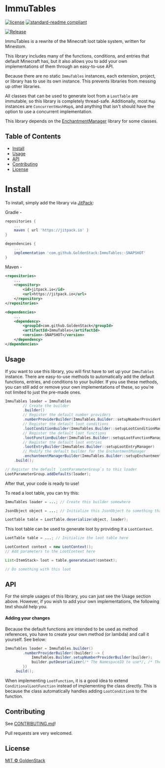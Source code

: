 # ImmuTables

[![license](https://img.shields.io/github/license/GoldenStack/ImmuTables?style=for-the-badge&color=dd2233)](../LICENSE)
[![standard-readme compliant](https://img.shields.io/badge/readme%20style-standard-brightgreen.svg?style=for-the-badge)](https://github.com/RichardLitt/standard-readme)

[![Release](https://jitpack.io/v/GoldenStack/ImmuTables.svg)](https://jitpack.io/#GoldenStack/ImmuTables)

ImmuTables is a rewrite of the Minecraft loot table system, written for Minestom.

This library includes many of the functions, conditions, and entries that default Minecraft has, but it also allows you
to add your own implementations of them through an easy-to-use API.

Because there are no static `ImmuTables` instances, each extension, project, or library has to use its own instance.
This prevents libraries from messing up other libraries.

All classes that can be used to generate loot from a `LootTable` are immutable, so this library is completely
thread-safe. Additionally, most `Map` instances are `ConcurrentHashMap`s, and anything that isn't should have the option
to use a concurrent implementation.

This library depends on the [EnchantmentManager](https://github.com/GoldenStack/EnchantmentManager) library for some
classes.

## Table of Contents
- [Install](#install)
- [Usage](#usage)
- [API](#api)
- [Contributing](#contributing)
- [License](#license)


# Install

To install, simply add the library via [JitPack](https://jitpack.io/#GoldenStack/ImmuTables/-SNAPSHOT):

Gradle -
``` gradle
repositories {
    ...
    maven { url 'https://jitpack.io' }
}

dependencies {
    ...
    implementation 'com.github.GoldenStack:ImmuTables:-SNAPSHOT'
}
```

Maven -
``` xml
<repositories>
    ...
    <repository>
        <id>jitpack.io</id>
        <url>https://jitpack.io</url>
    </repository>
</repositories>

<dependencies>
    ...
    <dependency>
        <groupId>com.github.GoldenStack</groupId>
        <artifactId>ImmuTables</artifactId>
        <version>-SNAPSHOT</version>
    </dependency>
</dependencies>
```

## Usage

If you want to use this library, you will first have to set up your `ImmuTables` instance. There are easy-to-use methods
to automatically add the default functions, entries, and conditions to your builder. If you use these methods, you can
still add or remove your own implementations of these, so you're not limited to just the pre-made ones.
``` java
ImmuTables loader = ImmuTables
        // Create the builder
        .builder()
        // Register the default number providers
        .numberProviderBuilder(ImmuTables.Builder::setupNumberProviderBuilder)
        // Register the default loot conditions
        .lootConditionBuilder(ImmuTables.Builder::setupLootConditionManager)
        // Register the default loot functions
        .lootFunctionBuilder(ImmuTables.Builder::setupLootFunctionManager)
        // Register the default loot entries
        .lootEntryBuilder(ImmuTables.Builder::setupLootEntryManager)
        // Modify the default builder for the EnchantmentManager
        .enchantmentManagerBuilder(ImmuTables.Builder::setupEnchantmentManagerBuilder)
    .build();

// Register the default `LootParameterGroup`s to this loader
LootParameterGroup.addDefaults(loader);
```

After that, your code is ready to use!

To read a loot table, you can try this:

``` java
ImmuTables loader = ...; // Create this builder somewhere

JsonObject object = ...; // Initialize this JsonObject to something that should be read as a loot table

LootTable table = LootTable.deserialize(object, loader);
```

This loot table can be used to generate loot by providing it a `LootContext`.

``` java
LootTable table = ...; // Initialize the loot table here

LootContext context = new LootContext();
// Add parameters to the LootContext here

List<ItemStack> loot = table.generateLoot(context);

// Do something with this loot
```

## API
For the simple usages of this library, you can just see the Usage section above.
However, if you wish to add your own implementations, the following text should help you.

#### Adding your changes
Because the default functions are intended to be used as method references, you have to create your own method (or
lambda) and call it yourself. See below:
``` java
ImmuTables loader = ImmuTables.builder()
        .numberProviderBuilder((builder) -> {
            ImmuTables.Builder.setupNumberProviderBuilder(builder);
            builder.putDeserializer(/* The NamespaceID to use*/, /* The deserialization method */)
        })
    .build();
```

When implementing `LootFunction`, it is a good idea to extend `ConditionalLootFunction` instead of implementing the
class directly. This is because the class automatically handles adding `LootCondition`s to the function.

## Contributing

See [CONTRIBUTING.md](CONTRIBUTING.md)!

Pull requests are very welcomed.

## License

[MIT © GoldenStack](../LICENSE)